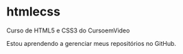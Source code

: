 # htmlecss
 Curso de HTML5 e CSS3 do CursoemVideo

 Estou aprendendo a gerenciar meus repositórios no GitHub.
